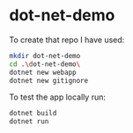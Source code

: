 ﻿# dot-net-demo

To create that repo I have used:
```bash
mkdir dot-net-demo
cd .\dot-net-demo\
dotnet new webapp
dotnet new gitignore
```

To test the app locally run:
```bash
dotnet build
dotnet run
```
